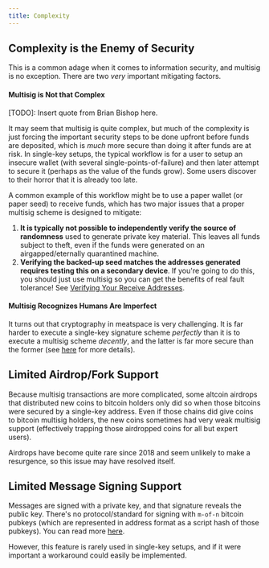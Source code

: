 ```yaml
---
title: Complexity
---
```



## Complexity is the Enemy of Security
This is a common adage when it comes to information security, and multisig is no exception.
There are two *very* important mitigating factors.

#### Multisig is Not that Complex
[TODO]: Insert quote from Brian Bishop here.

It may seem that multisig is quite complex, but much of the complexity is just forcing the important security steps to be done upfront before funds are deposited, which is *much* more secure than doing it after funds are at risk.
In single-key setups, the typical workflow is for a user to setup an insecure wallet (with several single-points-of-failure) and then later attempt to secure it (perhaps as the value of the funds grow).
Some users discover to their horror that it is already too late.

A common example of this workflow might be to use a paper wallet (or paper seed) to receive funds, which has two major issues that a proper multisig scheme is designed to mitigate:
1. **It is typically not possible to independently verify the source of randomness** used to generate private key material.
This leaves all funds subject to theft, even if the funds were generated on an airgapped/eternally quarantined machine.
1. **Verifying the backed-up seed matches the addresses generated requires testing this on a secondary device**.
If you're going to do this, you should just use multisig so you can get the benefits of real fault tolerance!
See [Verifying Your Receive Addresses](verify-receive-address/).

#### Multisig Recognizes Humans Are Imperfect
It turns out that cryptography in meatspace is very challenging.
It is far harder to execute a single-key signature scheme *perfectly* than it is to execute a multisig scheme *decently*, and the latter is far more secure than the former (see [here](/why-multisig) for more details).

## Limited Airdrop/Fork Support
Because multisig transactions are more complicated, some altcoin airdrops that distributed new coins to bitcoin holders only did so when those bitcoins were secured by a single-key address.
Even if those chains did give coins to bitcoin multisig holders, the new coins sometimes had very weak multisig support (effectively trapping those airdropped coins for all but expert users).

Airdrops have become quite rare since 2018 and seem unlikely to make a resurgence, so this issue may have resolved itself.

## Limited Message Signing Support
Messages are signed with a private key, and that signature reveals the public key.
There's no protocol/standard for signing with `m-of-n` bitcoin pubkeys (which are represented in address format as a script hash of those pubkeys).
You can read more [here](https://github.com/spesmilo/electrum/issues/2408).

However, this feature is rarely used in single-key setups, and if it were important a workaround could easily be implemented.
